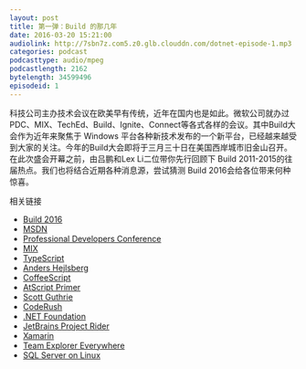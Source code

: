 ```yaml
---
layout: post
title: 第一弹：Build 的那几年
date: 2016-03-20 15:21:00
audiolink: http://7sbn7z.com5.z0.glb.clouddn.com/dotnet-episode-1.mp3
categories: podcast 
podcasttype: audio/mpeg
podcastlength: 2162
bytelength: 34599496 
episodeid: 1
---
```


科技公司主办技术会议在欧美早有传统，近年在国内也是如此。微软公司就办过PDC、MIX、TechEd、Build、Ignite、Connect等各式各样的会议。其中Build大会作为近年来聚焦于 Windows 平台各种新技术发布的一个新平台，已经越来越受到大家的关注。今年的Build大会即将于三月三十日在美国西岸城市旧金山召开。在此次盛会开幕之前，由吕鹏和Lex Li二位带你先行回顾下 Build 2011-2015的往届热点。我们也将结合近期各种消息源，尝试猜测 Build 2016会给各位带来何种惊喜。

相关链接

* [Build 2016](https://build.microsoft.com/)
* [MSDN](https://msdn.com)
* [Professional Developers Conference](https://en.wikipedia.org/wiki/Professional_Developers_Conference)
* [MIX](https://www.microsoft.com/events/mix/)
* [TypeScript](http://www.typescriptlang.org/)
* [Anders Hejlsberg](https://en.wikipedia.org/wiki/Anders_Hejlsberg)
* [CoffeeScript](http://coffeescript.org/)
* [AtScript Primer](https://docs.google.com/document/d/11YUzC-1d0V1-Q3V0fQ7KSit97HnZoKVygDxpWzEYW0U/mobilebasic?pli=1&viewopt=127)
* [Scott Guthrie](https://weblogs.asp.net/scottgu)
* [CodeRush](https://www.google.com/search?q=coderush&oq=coderush&aqs=chrome..69i57.18214j0j7&sourceid=chrome&es_sm=93&ie=UTF-8)
* [.NET Foundation](http://www.dotnetfoundation.org/)
* [JetBrains Project Rider](https://www.jetbrains.com/rider/)
* [Xamarin](http://http://xamarin.com/)
* [Team Explorer Everywhere](https://github.com/Microsoft/team-explorer-everywhere)
* [SQL Server on Linux](https://blogs.microsoft.com/blog/2016/03/07/announcing-sql-server-on-linux/)
